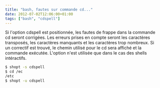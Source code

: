 ```yaml
---
title: "bash, fautes sur commande cd..."
date: 2012-07-02T12:06:00+01:00
tags: ["bash", "cdspell"]
---
```


Si l'option cdspell est positionnée, les fautes de frappe dans la commande cd seront corrigées. Les erreurs prises en compte seront les caractères transposés, les caractères manquants et les caractères trop nombreux. Si un correctif est trouvé, le chemin utilisé pour le cd sera affiché et la commande exécutée. L'option n'est utilisée que dans le cas des shells intéractifs.  

```bash
$ shopt -s cdspell
$ cd /ec
/etc
$ shopt -u cdspell
```
